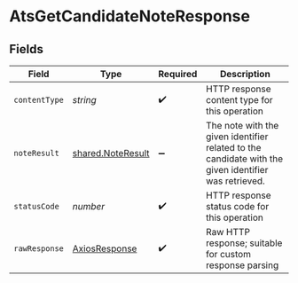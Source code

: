 # AtsGetCandidateNoteResponse


## Fields

| Field                                                                                                | Type                                                                                                 | Required                                                                                             | Description                                                                                          |
| ---------------------------------------------------------------------------------------------------- | ---------------------------------------------------------------------------------------------------- | ---------------------------------------------------------------------------------------------------- | ---------------------------------------------------------------------------------------------------- |
| `contentType`                                                                                        | *string*                                                                                             | :heavy_check_mark:                                                                                   | HTTP response content type for this operation                                                        |
| `noteResult`                                                                                         | [shared.NoteResult](../../../sdk/models/shared/noteresult.md)                                        | :heavy_minus_sign:                                                                                   | The note with the given identifier related to the candidate with the given identifier was retrieved. |
| `statusCode`                                                                                         | *number*                                                                                             | :heavy_check_mark:                                                                                   | HTTP response status code for this operation                                                         |
| `rawResponse`                                                                                        | [AxiosResponse](https://axios-http.com/docs/res_schema)                                              | :heavy_check_mark:                                                                                   | Raw HTTP response; suitable for custom response parsing                                              |